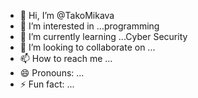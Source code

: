 - 👋 Hi, I’m @TakoMikava
- 👀 I’m interested in ...programming
- 🌱 I’m currently learning ...Cyber Security
- 💞️ I’m looking to collaborate on ...
- 📫 How to reach me ...
- 😄 Pronouns: ...
- ⚡ Fun fact: ...

<!---
TakoMikava/TakoMikava is a ✨ special ✨ repository because its `README.md` (this file) appears on your GitHub profile.
You can click the Preview link to take a look at your changes.
--->
